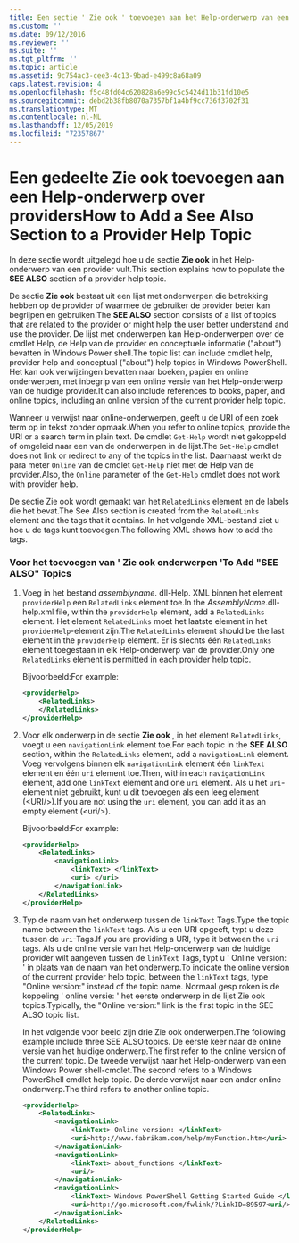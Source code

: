 ```yaml
---
title: Een sectie ' Zie ook ' toevoegen aan het Help-onderwerp van een provider | Microsoft Docs
ms.custom: ''
ms.date: 09/12/2016
ms.reviewer: ''
ms.suite: ''
ms.tgt_pltfrm: ''
ms.topic: article
ms.assetid: 9c754ac3-cee3-4c13-9bad-e499c8a68a09
caps.latest.revision: 4
ms.openlocfilehash: f5c48fd04c620828a6e99c5c5424d11b31fd10e5
ms.sourcegitcommit: debd2b38fb8070a7357bf1a4bf9cc736f3702f31
ms.translationtype: MT
ms.contentlocale: nl-NL
ms.lasthandoff: 12/05/2019
ms.locfileid: "72357867"
---
```

# <a name="how-to-add-a-see-also-section-to-a-provider-help-topic"></a><span data-ttu-id="5e4d9-102">Een gedeelte Zie ook toevoegen aan een Help-onderwerp over providers</span><span class="sxs-lookup"><span data-stu-id="5e4d9-102">How to Add a See Also Section to a Provider Help Topic</span></span>

<span data-ttu-id="5e4d9-103">In deze sectie wordt uitgelegd hoe u de sectie **Zie ook** in het Help-onderwerp van een provider vult.</span><span class="sxs-lookup"><span data-stu-id="5e4d9-103">This section explains how to populate the **SEE ALSO** section of a provider help topic.</span></span>

<span data-ttu-id="5e4d9-104">De sectie **Zie ook** bestaat uit een lijst met onderwerpen die betrekking hebben op de provider of waarmee de gebruiker de provider beter kan begrijpen en gebruiken.</span><span class="sxs-lookup"><span data-stu-id="5e4d9-104">The **SEE ALSO** section consists of a list of topics that are related to the provider or might help the user better understand and use the provider.</span></span> <span data-ttu-id="5e4d9-105">De lijst met onderwerpen kan Help-onderwerpen over de cmdlet Help, de Help van de provider en conceptuele informatie ("about") bevatten in Windows Power shell.</span><span class="sxs-lookup"><span data-stu-id="5e4d9-105">The topic list can include cmdlet help, provider help and conceptual ("about") help topics in Windows PowerShell.</span></span> <span data-ttu-id="5e4d9-106">Het kan ook verwijzingen bevatten naar boeken, papier en online onderwerpen, met inbegrip van een online versie van het Help-onderwerp van de huidige provider.</span><span class="sxs-lookup"><span data-stu-id="5e4d9-106">It can also include references to books, paper, and online topics, including an online version of the current provider help topic.</span></span>

<span data-ttu-id="5e4d9-107">Wanneer u verwijst naar online-onderwerpen, geeft u de URI of een zoek term op in tekst zonder opmaak.</span><span class="sxs-lookup"><span data-stu-id="5e4d9-107">When you refer to online topics, provide the URI or a search term in plain text.</span></span> <span data-ttu-id="5e4d9-108">De cmdlet `Get-Help` wordt niet gekoppeld of omgeleid naar een van de onderwerpen in de lijst.</span><span class="sxs-lookup"><span data-stu-id="5e4d9-108">The `Get-Help` cmdlet does not link or redirect to any of the topics in the list.</span></span> <span data-ttu-id="5e4d9-109">Daarnaast werkt de para meter `Online` van de cmdlet `Get-Help` niet met de Help van de provider.</span><span class="sxs-lookup"><span data-stu-id="5e4d9-109">Also, the `Online` parameter of the `Get-Help` cmdlet does not work with provider help.</span></span>

<span data-ttu-id="5e4d9-110">De sectie Zie ook wordt gemaakt van het `RelatedLinks` element en de labels die het bevat.</span><span class="sxs-lookup"><span data-stu-id="5e4d9-110">The See Also section is created from the `RelatedLinks` element and the tags that it contains.</span></span> <span data-ttu-id="5e4d9-111">In het volgende XML-bestand ziet u hoe u de tags kunt toevoegen.</span><span class="sxs-lookup"><span data-stu-id="5e4d9-111">The following XML shows how to add the tags.</span></span>

### <a name="to-add-see-also-topics"></a><span data-ttu-id="5e4d9-112">Voor het toevoegen van ' Zie ook onderwerpen '</span><span class="sxs-lookup"><span data-stu-id="5e4d9-112">To Add "SEE ALSO" Topics</span></span>

1. <span data-ttu-id="5e4d9-113">Voeg in het bestand *assemblyname*. dll-Help. XML binnen het element `providerHelp` een `RelatedLinks` element toe.</span><span class="sxs-lookup"><span data-stu-id="5e4d9-113">In the *AssemblyName*.dll-help.xml file, within the `providerHelp` element, add a `RelatedLinks` element.</span></span> <span data-ttu-id="5e4d9-114">Het element `RelatedLinks` moet het laatste element in het `providerHelp`-element zijn.</span><span class="sxs-lookup"><span data-stu-id="5e4d9-114">The `RelatedLinks` element should be the last element in the `providerHelp` element.</span></span> <span data-ttu-id="5e4d9-115">Er is slechts één `RelatedLinks` element toegestaan in elk Help-onderwerp van de provider.</span><span class="sxs-lookup"><span data-stu-id="5e4d9-115">Only one `RelatedLinks` element is permitted in each provider help topic.</span></span>

   <span data-ttu-id="5e4d9-116">Bijvoorbeeld:</span><span class="sxs-lookup"><span data-stu-id="5e4d9-116">For example:</span></span>

    ```xml
    <providerHelp>
        <RelatedLinks>
        </RelatedLinks>
    </providerHelp>
    ```

2. <span data-ttu-id="5e4d9-117">Voor elk onderwerp in de sectie **Zie ook** , in het element `RelatedLinks`, voegt u een `navigationLink` element toe.</span><span class="sxs-lookup"><span data-stu-id="5e4d9-117">For each topic in the **SEE ALSO** section, within the `RelatedLinks` element, add a `navigationLink` element.</span></span> <span data-ttu-id="5e4d9-118">Voeg vervolgens binnen elk `navigationLink` element één `linkText` element en één `uri` element toe.</span><span class="sxs-lookup"><span data-stu-id="5e4d9-118">Then, within each `navigationLink` element, add one `linkText` element and one `uri` element.</span></span> <span data-ttu-id="5e4d9-119">Als u het `uri`-element niet gebruikt, kunt u dit toevoegen als een leeg element (\<URI/>).</span><span class="sxs-lookup"><span data-stu-id="5e4d9-119">If you are not using the `uri` element, you can add it as an empty element (\<uri/>).</span></span>

   <span data-ttu-id="5e4d9-120">Bijvoorbeeld:</span><span class="sxs-lookup"><span data-stu-id="5e4d9-120">For example:</span></span>

    ```xml
    <providerHelp>
        <RelatedLinks>
            <navigationLink>
                <linkText> </linkText>
                <uri> </uri>
            </navigationLink>
        </RelatedLinks>
    </providerHelp>
    ```

3. <span data-ttu-id="5e4d9-121">Typ de naam van het onderwerp tussen de `linkText` Tags.</span><span class="sxs-lookup"><span data-stu-id="5e4d9-121">Type the topic name between the `linkText` tags.</span></span> <span data-ttu-id="5e4d9-122">Als u een URI opgeeft, typt u deze tussen de `uri`-Tags.</span><span class="sxs-lookup"><span data-stu-id="5e4d9-122">If you are providing a URI, type it between the `uri` tags.</span></span> <span data-ttu-id="5e4d9-123">Als u de online versie van het Help-onderwerp van de huidige provider wilt aangeven tussen de `linkText` Tags, typt u ' Online version: ' in plaats van de naam van het onderwerp.</span><span class="sxs-lookup"><span data-stu-id="5e4d9-123">To indicate the online version of the current provider help topic, between the `linkText` tags, type "Online version:" instead of the topic name.</span></span> <span data-ttu-id="5e4d9-124">Normaal gesp roken is de koppeling ' online versie: ' het eerste onderwerp in de lijst Zie ook topics.</span><span class="sxs-lookup"><span data-stu-id="5e4d9-124">Typically, the "Online version:" link is the first topic in the SEE ALSO topic list.</span></span>

   <span data-ttu-id="5e4d9-125">In het volgende voor beeld zijn drie Zie ook onderwerpen.</span><span class="sxs-lookup"><span data-stu-id="5e4d9-125">The following example include three SEE ALSO topics.</span></span> <span data-ttu-id="5e4d9-126">De eerste keer naar de online versie van het huidige onderwerp.</span><span class="sxs-lookup"><span data-stu-id="5e4d9-126">The first refer to the online version of the current topic.</span></span> <span data-ttu-id="5e4d9-127">De tweede verwijst naar het Help-onderwerp van een Windows Power shell-cmdlet.</span><span class="sxs-lookup"><span data-stu-id="5e4d9-127">The second refers to a Windows PowerShell cmdlet help topic.</span></span> <span data-ttu-id="5e4d9-128">De derde verwijst naar een ander online onderwerp.</span><span class="sxs-lookup"><span data-stu-id="5e4d9-128">The third refers to another online topic.</span></span>

    ```xml
    <providerHelp>
        <RelatedLinks>
            <navigationLink>
                <linkText> Online version: </linkText>
                <uri>http://www.fabrikam.com/help/myFunction.htm</uri>
            </navigationLink>
            <navigationLink>
                <linkText> about_functions </linkText>
                <uri/>
            </navigationLink>
            <navigationLink>
                <linkText> Windows PowerShell Getting Started Guide </linkText>
                <uri>http://go.microsoft.com/fwlink/?LinkID=89597<uri/>
            </navigationLink>
        </RelatedLinks>
    </providerHelp>
    ```